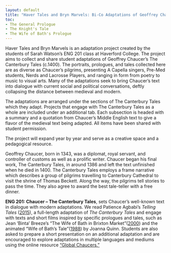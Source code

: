 ```yaml
---
layout: default
title: "Haver Tales and Bryn Marvels: Bi-Co Adaptations of Geoffrey Chaucer’s *The Canterbury Tales*"
toc:
- The General Prologue
- The Knight's Tale
- The Wife of Bath's Prologue
---
```


Haver Tales and Bryn Marvels is an adaptation project created by the students of Sarah Watson’s ENG 201 class at Haverford College. The project aims to collect and share student adaptations of Geoffrey Chaucer’s The Canterbury Tales (c.1400). The portraits, prologues, and tales collected here are as diverse as Chaucer’s pilgrims, presenting A Capella singers, Pre-Med students, Nerds and Lacrosse Players, and ranging in form from poetry to music to visual arts. Many of the adaptations seek to bring Chaucer’s text into dialogue with current social and political conversations, deftly collapsing the distance between medieval and modern. 

The adaptations are arranged under the sections of The Canterbury Tales which they adapt. Projects that engage with The Canterbury Tales as a whole are included under an additional tab. Each subsection is headed with a summary and a quotation from Chaucer’s Middle English text to give a flavor of the medieval text being adapted. All items have been shared with student permission. 

The project will expand year by year and serve as a creative space and a pedagogical resource. 

Geoffrey Chaucer, born in 1343, was a diplomat, royal servant, and controller of customs as well as a prolific writer. Chaucer began his final work, The Canterbury Tales, in around 1386 and left the text unfinished when he died in 1400. The Canterbury Tales employs a frame narrative which describes a group of pilgrims travelling to Canterbury Cathedral to visit the shrine of Thomas Beckett. Along the way, the pilgrims tell stories to pass the time. They also agree to award the best tale-teller with a free dinner. 

**ENG 201: Chaucer – The Canterbury Tales**, sets Chaucer’s well-known text in dialogue with modern adaptations. We read Patience Agbabi’s *Telling Tales* ([2015](https://canongate.co.uk/books/2125-telling-tales/)), a full-length adaptation of *The Canterbury Tales* and engage with texts and short films inspired by specific prologues and tales, such as Jean ‘Binta’ Breeze’s “The Wife of Bath in Brixton Market”([2000](https://www.youtube.com/watch?v=MiyKat1QzbQ)) and the animated “Wife of Bath’s Tale”([1988](https://vimeo.com/31371899)) by Joanna Quinn. Students are also asked to prepare a short presentation on an additional adaptation and are encouraged to explore adaptations in multiple languages and mediums using the online resource [“Global Chaucers.”](https://globalchaucers.wordpress.com/)  
